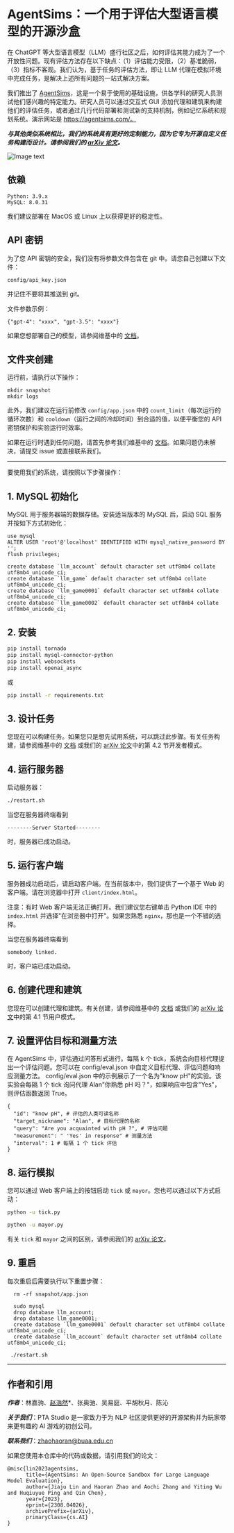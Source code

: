 # AgentSims：一个用于评估大型语言模型的开源沙盒

在 ChatGPT 等大型语言模型（LLM）盛行社区之后，如何评估其能力成为了一个开放性问题。现有评估方法存在以下缺点：（1）评估能力受限，（2）基准脆弱，（3）指标不客观。我们认为，基于任务的评估方法，即让 LLM 代理在模拟环境中完成任务，是解决上述所有问题的一站式解决方案。

我们推出了 <a href="https://www.agentsims.com/" title="AgentSims">AgentSims</a>，这是一个易于使用的基础设施，供各学科的研究人员测试他们感兴趣的特定能力。研究人员可以通过交互式 GUI 添加代理和建筑来构建他们的评估任务，或者通过几行代码部署和测试新的支持机制，例如记忆系统和规划系统。演示网站是 https://agentsims.com/。

***与其他类似系统相比，我们的系统具有更好的定制能力，因为它专为开源自定义任务构建而设计。请参阅我们的 <a href="https://arxiv.org/abs/2308.04026" title="arXiv">arXiv 论文</a>。***

![Image text](https://github.com/py499372727/AgentSims/blob/main/cover.png)

## 依赖
```
Python: 3.9.x
MySQL: 8.0.31
```
我们建议部署在 MacOS 或 Linux 上以获得更好的稳定性。

## API 密钥
为了您 API 密钥的安全，我们没有将参数文件包含在 git 中。请您自己创建以下文件：
```
config/api_key.json
```
并记住不要将其推送到 git。

文件参数示例：
```
{"gpt-4": "xxxx", "gpt-3.5": "xxxx"}
```
如果您想部署自己的模型，请参阅维基中的 <a href="https://github.com/py499372727/AgentSims/wiki" title="DOCS">文档</a>。

## 文件夹创建
运行前，请执行以下操作：
```
mkdir snapshot
mkdir logs
```
此外，我们建议在运行前修改 `config/app.json` 中的 `count_limit`（每次运行的循环次数）和 `cooldown`（运行之间的冷却时间）到合适的值，以便平衡您的 API 密钥保护和实验运行时效率。

如果在运行时遇到任何问题，请首先参考我们维基中的 <a href="https://github.com/py499372727/AgentSims/wiki" title="DOCS">文档</a>。如果问题仍未解决，请提交 issue 或直接联系我们。

--------------------------------------
要使用我们的系统，请按照以下步骤操作：

## 1. MySQL 初始化
MySQL 用于服务器端的数据存储。安装适当版本的 MySQL 后，启动 SQL 服务并按如下方式初始化：
```
use mysql
ALTER USER 'root'@'localhost' IDENTIFIED WITH mysql_native_password BY '';
flush privileges;

create database `llm_account` default character set utf8mb4 collate utf8mb4_unicode_ci;
create database `llm_game` default character set utf8mb4 collate utf8mb4_unicode_ci;
create database `llm_game0001` default character set utf8mb4 collate utf8mb4_unicode_ci;
create database `llm_game0002` default character set utf8mb4 collate utf8mb4_unicode_ci;
```

## 2. 安装

```bash
pip install tornado
pip install mysql-connector-python
pip install websockets
pip install openai_async
```

或
```bash
pip install -r requirements.txt
```
## 3. 设计任务
您现在可以构建任务。如果您只是想先试用系统，可以跳过此步骤。有关任务构建，请参阅维基中的 <a href="https://github.com/py499372727/AgentSims/wiki" title="DOCS">文档</a> 或我们的 <a href="https://arxiv.org/abs/2308.04026" title="arXiv">arXiv 论文</a>中的第 4.2 节开发者模式。

## 4. 运行服务器

启动服务器：
```bash
./restart.sh
```
当您在服务器终端看到
```
--------Server Started--------
```
时，服务器已成功启动。
## 5. 运行客户端
服务器成功启动后，请启动客户端。在当前版本中，我们提供了一个基于 Web 的客户端。请在浏览器中打开 `client/index.html`。

注意：有时 Web 客户端无法正确打开。我们建议您右键单击 Python IDE 中的 `index.html` 并选择"在浏览器中打开"。如果您熟悉 `nginx`，那也是一个不错的选择。

当您在服务器终端看到
```
somebody linked.
```
时，客户端已成功启动。

## 6. 创建代理和建筑
您现在可以创建代理和建筑。有关创建，请参阅维基中的 <a href="https://github.com/py499372727/AgentSims/wiki" title="DOCS">文档</a> 或我们的 <a href="https://arxiv.org/abs/2308.04026" title="arXiv">arXiv 论文</a>中的第 4.1 节用户模式。

## 7. 设置评估目标和测量方法
在 AgentSims 中，评估通过问答形式进行。每隔 k 个 tick，系统会向目标代理提出一个评估问题。您可以在 config/eval.json 中自定义目标代理、评估问题和响应测量方法。
config/eval.json 中的示例展示了一个名为"know pH"的实验。该实验会每隔 1 个 tick 询问代理 Alan"你熟悉 pH 吗？"，如果响应中包含"Yes"，则评估函数返回 True。
```
{
  "id": "know pH", # 评估的人类可读名称
  "target_nickname": "Alan", # 目标代理的名称
  "query": "Are you acquainted with pH ?", # 评估问题
  "measurement": " 'Yes' in response" # 测量方法
  "interval": 1 # 每隔 1 个 tick 评估
}
```

## 8. 运行模拟

您可以通过 Web 客户端上的按钮启动 `tick` 或 `mayor`。您也可以通过以下方式启动：
```bash
python -u tick.py
```
```bash
python -u mayor.py
```

有关 `tick` 和 `mayor` 之间的区别，请参阅我们的 <a href="https://arxiv.org/abs/2308.04026" title="arXiv">arXiv 论文</a>。

## 9. 重启
每次重启后需要执行以下重置步骤：
```
  rm -rf snapshot/app.json
```
```
  sudo mysql
  drop database llm_account;
  drop database llm_game0001;
  create database `llm_game0001` default character set utf8mb4 collate utf8mb4_unicode_ci;
  create database `llm_account` default character set utf8mb4 collate utf8mb4_unicode_ci;
```
```
 ./restart.sh
```
-------------------------------
## 作者和引用
***作者***：林嘉驹、<a href="https://twitter.com/zhaohao919041" title="twitter">赵浩然</a>*、张奥驰、吴易庭、平胡秋月、陈沁

***关于我们***：PTA Studio 是一家致力于为 NLP 社区提供更好的开源架构并为玩家带来更有趣的 AI 游戏的初创公司。

***联系我们***：zhaohaoran@buaa.edu.cn

如果您使用本仓库中的代码或数据，请引用我们的论文：
```
@misc{lin2023agentsims,
      title={AgentSims: An Open-Source Sandbox for Large Language Model Evaluation},
      author={Jiaju Lin and Haoran Zhao and Aochi Zhang and Yiting Wu and Huqiuyue Ping and Qin Chen},
      year={2023},
      eprint={2308.04026},
      archivePrefix={arXiv},
      primaryClass={cs.AI}
}
``` 
